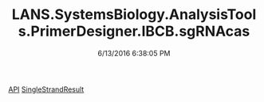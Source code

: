 ﻿---
title: LANS.SystemsBiology.AnalysisTools.PrimerDesigner.IBCB.sgRNAcas
date: 6/13/2016 6:38:05 PM
---

[API](T-LANS.SystemsBiology.AnalysisTools.PrimerDesigner.IBCB.sgRNAcas.API.html)
[SingleStrandResult](T-LANS.SystemsBiology.AnalysisTools.PrimerDesigner.IBCB.sgRNAcas.SingleStrandResult.html)
